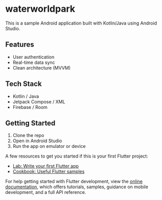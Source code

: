 # waterworldpark

This is a sample Android application built with Kotlin/Java using Android Studio.

## Features
- User authentication
- Real-time data sync
- Clean architecture (MVVM)

## Tech Stack
- Kotlin / Java
- Jetpack Compose / XML
- Firebase / Room

## Getting Started
1. Clone the repo
2. Open in Android Studio
3. Run the app on emulator or device

A few resources to get you started if this is your first Flutter project:

- [Lab: Write your first Flutter app](https://docs.flutter.dev/get-started/codelab)
- [Cookbook: Useful Flutter samples](https://docs.flutter.dev/cookbook)

For help getting started with Flutter development, view the
[online documentation](https://docs.flutter.dev/), which offers tutorials,
samples, guidance on mobile development, and a full API reference.
